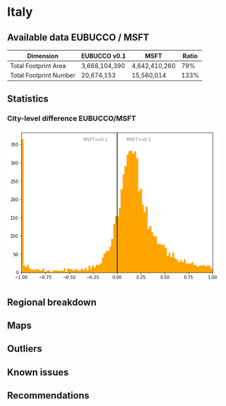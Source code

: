 
# Italy
## Available data EUBUCCO / MSFT

| Dimension    | EUBUCCO v0.1 | MSFT | Ratio |
| -------- | ------- | ------- | ------- |
|Total Footprint Area|3,668,104,390|4,642,410,260|79%|
|Total Footprint Number|20,674,153|15,560,014|133%|


## Statistics

### City-level difference EUBUCCO/MSFT 
 ![City-level difference EUBUCCO/MSFT](../imgs/city_diff/italy_city_diff.png)

## Regional breakdown
## Maps
## Outliers
## Known issues
## Recommendations
